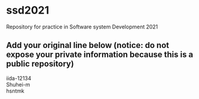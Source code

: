 # ssd2021
Repository for practice in Software system Development 2021
## Add your original line below (notice: do not expose your private information because this is a public repository)
iida-12134  
Shuhei-m  
hsntmk
